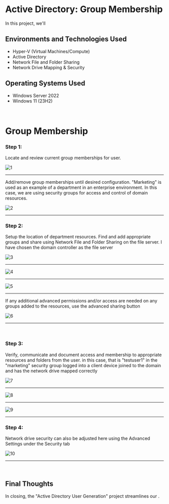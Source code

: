 <h1> Active Directory: Group Membership </h1>


<p>In this project, we'll  </p>


<h2>Environments and Technologies Used</h2>

- Hyper-V (Virtual Machines/Compute)
- Active Directory
- Network File and Folder Sharing
- Network Drive Mapping & Security

<h2>Operating Systems Used </h2>

- Windows Server 2022
- Windows 11 (23H2)


<br>



<h1>Group Membership</h1>

<h3>Step 1: </h3>
<p> Locate and review current group memberships for user.  </p>


![1](https://github.com/user-attachments/assets/f5779d4b-a62b-4a17-8184-3b1002569180)

____

<p> Add/remove group memberships until desired configuration. "Marketing" is used as an example of a department in an enterprise environment. In this case, we are using security groups for access and control of domain resources. </p>


![2](https://github.com/user-attachments/assets/135b9507-3ab8-4124-a49d-31389f5929bb)


____



<h3>Step 2: </h3>
<p> Setup the location of department resources. Find and add appropriate groups and share using Network File and Folder Sharing on the file server. I have chosen the domain controller as the file server </p>

![3](https://github.com/user-attachments/assets/b9c41e46-8ddc-428c-b19c-249d3c0905f1)

____


![4](https://github.com/user-attachments/assets/b6087556-9449-43e1-8f53-e2ad19ff1d59)


____


![5](https://github.com/user-attachments/assets/c2986651-9912-474d-a61a-8f04f276afb7)



____


<p> If any additional advanced permissions and/or access are needed on any groups added to the resources, use the advanced sharing button </p>



![6](https://github.com/user-attachments/assets/3352b14e-5955-42ad-b35e-ffcb1adca164)



____

<br>


<h3>Step 3: </h3>
<p> Verify, communicate and document access and membership to appropriate resources and folders from the user. in this case, that is "testuser1" in the "marketing" security group logged into a client device joined to the domain and has the network drive mapped correctly </p>


![7](https://github.com/user-attachments/assets/f59afb5c-2ac5-4f3e-9414-77d82c12344a)

____


![8](https://github.com/user-attachments/assets/4f17a57b-7f75-452b-b819-3ab1940f1775)


____


![9](https://github.com/user-attachments/assets/18169fcc-bc91-4403-9855-0a39b869c06c)


____

<h3>Step 4: </h3>

Network drive security can also be adjusted here using the Advanced Settings under the Security tab

![10](https://github.com/user-attachments/assets/ea537d50-4f07-4dfd-85fb-30690427272c)



____


<br>



<h2> Final Thoughts </h2>

<p> In closing, the "Active Directory User Generation" project streamlines our  .</p>
